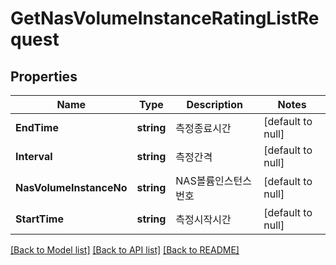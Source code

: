 # GetNasVolumeInstanceRatingListRequest

## Properties
Name | Type | Description | Notes
------------ | ------------- | ------------- | -------------
**EndTime** | **string** | 측정종료시간 | [default to null]
**Interval** | **string** | 측정간격 | [default to null]
**NasVolumeInstanceNo** | **string** | NAS볼륨인스턴스번호 | [default to null]
**StartTime** | **string** | 측정시작시간 | [default to null]

[[Back to Model list]](../README.md#documentation-for-models) [[Back to API list]](../README.md#documentation-for-api-endpoints) [[Back to README]](../README.md)


